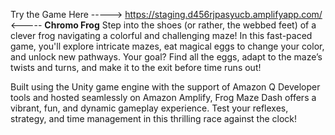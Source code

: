 Try the Game Here -----> https://staging.d456rjpasyucb.amplifyapp.com/ <-----
**Chromo Frog**
Step into the shoes (or rather, the webbed feet) of a clever frog navigating a colorful and challenging maze! In this fast-paced game, you'll explore intricate mazes, eat magical eggs to change your color, and unlock new pathways. Your goal? Find all the eggs, adapt to the maze’s twists and turns, and make it to the exit before time runs out!

Built using the Unity game engine with the support of Amazon Q Developer tools and hosted seamlessly on Amazon Amplify, Frog Maze Dash offers a vibrant, fun, and dynamic gameplay experience. Test your reflexes, strategy, and time management in this thrilling race against the clock!
